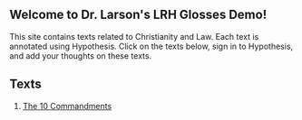 ## Welcome to Dr. Larson's LRH Glosses Demo!

This site contains texts related to Christianity and Law. Each text is annotated using Hypothesis. Click on the texts below, sign in to Hypothesis, and add your thoughts on these texts.

## Texts

1. [The 10 Commandments](10Commandments.md) 
